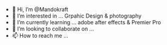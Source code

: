 - 👋 Hi, I’m @Mandokraft
- 👀 I’m interested in ... Grpahic Design & photography 
- 🌱 I’m currently learning ... adobe after effects & Premier Pro
- 💞️ I’m looking to collaborate on ... 
- 📫 How to reach me ... 

<!---
Mandokraft/Mandokraft is a ✨ special ✨ repository because its `README.md` (this file) appears on your GitHub profile.
You can click the Preview link to take a look at your changes.
--->
